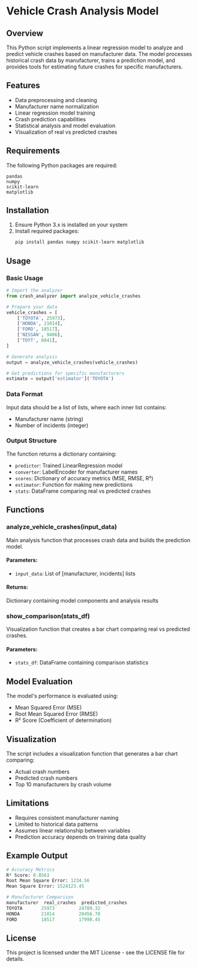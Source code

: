 # Vehicle Crash Analysis Model

## Overview
This Python script implements a linear regression model to analyze and predict vehicle crashes based on manufacturer data. The model processes historical crash data by manufacturer, trains a prediction model, and provides tools for estimating future crashes for specific manufacturers.

## Features
- Data preprocessing and cleaning
- Manufacturer name normalization
- Linear regression model training
- Crash prediction capabilities
- Statistical analysis and model evaluation
- Visualization of real vs predicted crashes

## Requirements
The following Python packages are required:
```
pandas
numpy
scikit-learn
matplotlib
```

## Installation
1. Ensure Python 3.x is installed on your system
2. Install required packages:
   ```bash
   pip install pandas numpy scikit-learn matplotlib
   ```

## Usage

### Basic Usage
```python
# Import the analyzer
from crash_analyzer import analyze_vehicle_crashes

# Prepare your data
vehicle_crashes = [
    ['TOYOTA', 25973],
    ['HONDA', 21014],
    ['FORD', 18517],
    ['NISSAN', 9406],
    ['TOYT', 8841],
]

# Generate analysis
output = analyze_vehicle_crashes(vehicle_crashes)

# Get predictions for specific manufacturers
estimate = output['estimator']('TOYOTA')
```

### Data Format
Input data should be a list of lists, where each inner list contains:
- Manufacturer name (string)
- Number of incidents (integer)

### Output Structure
The function returns a dictionary containing:
- `predictor`: Trained LinearRegression model
- `converter`: LabelEncoder for manufacturer names
- `scores`: Dictionary of accuracy metrics (MSE, RMSE, R²)
- `estimator`: Function for making new predictions
- `stats`: DataFrame comparing real vs predicted crashes

## Functions

### analyze_vehicle_crashes(input_data)
Main analysis function that processes crash data and builds the prediction model.

#### Parameters:
- `input_data`: List of [manufacturer, incidents] lists

#### Returns:
Dictionary containing model components and analysis results

### show_comparison(stats_df)
Visualization function that creates a bar chart comparing real vs predicted crashes.

#### Parameters:
- `stats_df`: DataFrame containing comparison statistics

## Model Evaluation
The model's performance is evaluated using:
- Mean Squared Error (MSE)
- Root Mean Squared Error (RMSE)
- R² Score (Coefficient of determination)

## Visualization
The script includes a visualization function that generates a bar chart comparing:
- Actual crash numbers
- Predicted crash numbers
- Top 10 manufacturers by crash volume

## Limitations
- Requires consistent manufacturer naming
- Limited to historical data patterns
- Assumes linear relationship between variables
- Prediction accuracy depends on training data quality

## Example Output
```python
# Accuracy Metrics
R² Score: 0.8563
Root Mean Square Error: 1234.56
Mean Square Error: 1524123.45

# Manufacturer Comparison
manufacturer  real_crashes  predicted_crashes
TOYOTA       25973         24789.32
HONDA        21014         20456.78
FORD         18517         17998.45
```


## License
This project is licensed under the MIT License - see the LICENSE file for details.

